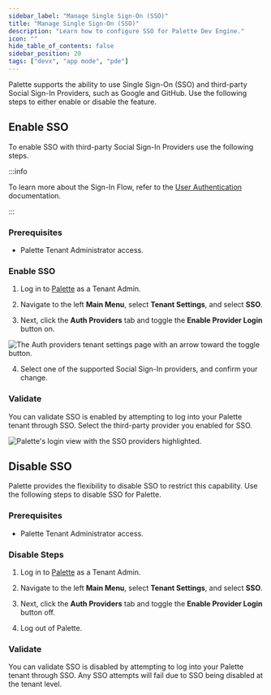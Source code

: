 ```yaml
---
sidebar_label: "Manage Single Sign-On (SSO)"
title: "Manage Single Sign-On (SSO)"
description: "Learn how to configure SSO for Palette Dev Engine."
icon: ""
hide_table_of_contents: false
sidebar_position: 20
tags: ["devx", "app mode", "pde"]
---
```




Palette supports the ability to use Single Sign-On (SSO) and third-party Social Sign-In Providers, such as Google and GitHub. Use the following steps to either enable or disable the feature. 

## Enable SSO

To enable SSO with third-party Social Sign-In Providers use the following steps.

:::info

To learn more about the Sign-In Flow, refer to the [User Authentication](../../user-management/user-authentication.md#sign-in-flow) documentation.

:::


### Prerequisites

* Palette Tenant Administrator access.


### Enable SSO

1. Log in to [Palette](https://console.spectrocloud.com) as a Tenant Admin.


2. Navigate to the left **Main Menu**, select **Tenant Settings**, and select **SSO**.


3. Next, click the **Auth Providers** tab and toggle the **Enable Provider Login** button on.


  ![The Auth providers tenant settings page with an arrow toward the toggle button.](/devx_manage-dev-engine_sso_display-oidc-page.png)


4. Select one of the supported Social Sign-In providers, and confirm your change.




### Validate

You can validate SSO is enabled by attempting to log into your Palette tenant through SSO. Select the third-party provider you enabled for SSO.


![Palette's login view with the SSO providers highlighted.](/devx_manage-dev-engine_sso_palette-login-view.png)


## Disable SSO

Palette provides the flexibility to disable SSO to restrict this capability. Use the following steps to disable SSO for Palette.


### Prerequisites

* Palette Tenant Administrator access.



### Disable Steps

1. Log in to [Palette](https://console.spectrocloud.com) as a Tenant Admin.


2. Navigate to the left **Main Menu**, select **Tenant Settings**, and select **SSO**.


3. Next, click the **Auth Providers** tab and toggle the **Enable Provider Login** button off.


4. Log out of Palette.


### Validate

You can validate SSO is disabled by attempting to log into your Palette tenant through SSO. Any SSO attempts will fail due to SSO being disabled at the tenant level.



